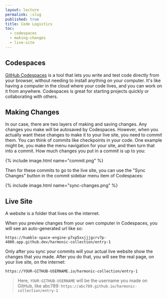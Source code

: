 ```yaml
---
layout: lecture
permalink: :slug
published: true
title: Code Logistics
toc:
  - codespaces
  - making-changes
  - live-site
---
```


## Codespaces

[GitHub Codespaces](https://github.com/features/codespaces) is a tool that lets you write and test code directly from your browser, without needing to install anything on your computer. It's like having a computer in the cloud where your code lives, and you can work on it from anywhere. Codespaces is great for starting projects quickly or collaborating with others.

## Making Changes

In our case, there are two layers of making and saving changes. Any changes you make will be autosaved by Codespaces. However, when you actually want these changes to make it to your live site, you need to _commit_ them. You can think of commits like checkpoints in your code. One example might be, you make the menu navigation for your site, and then turn that into a commit. How much changes you put in a commit is up to you:

{% include image.html name="commit.png" %}

Then for these commits to go to the live site, you can use the "Sync Changes" button in the commit sidebar menu item of Codespaces:

{% include image.html name="sync-changes.png" %}

## Live Site

A website is a folder that lives on the internet.

When you preview changes from your own computer in Codespaces, you will see an auto-generated url like so:

`https://humble-space-engine-p7xp5xxjjjgcrv7p-4000.app.github.dev/harmonic-collection/entry-1`

Only after you sync your commits will your actual live website show the changes that you made. After you do that, you will see the real page, on your live site, on the internet:

`https://YOUR-GITHUB-USERNAME.io/harmonic-collection/entry-1`

> Here, `YOUR-GITHUB-USERNAME` will be the username you made on GitHub, like abc789: `https://abc789.github.io/harmonic-collection/entry-1`
